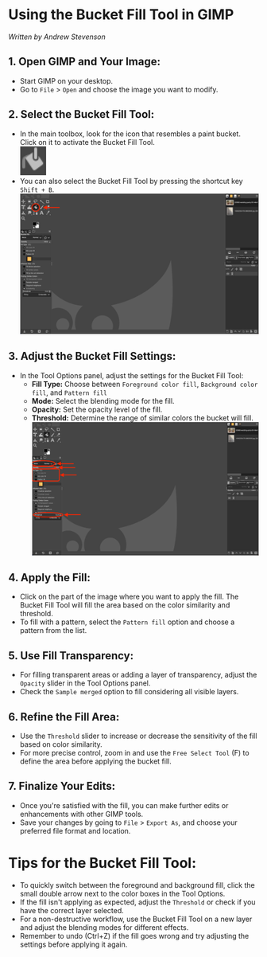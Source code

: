 # Using the Bucket Fill Tool in GIMP
*Written by Andrew Stevenson*

## 1. Open GIMP and Your Image:

- Start GIMP on your desktop.
- Go to `File` > `Open` and choose the image you want to modify.

## 2. Select the Bucket Fill Tool:

- In the main toolbox, look for the icon that resembles a paint bucket. Click on it to activate the Bucket Fill Tool.<br>
![Bucket Fill Icon](../images/BucketFillTool.png)
- You can also select the Bucket Fill Tool by pressing the shortcut key `Shift + B`.
![Selecting Bucket Fill Tool](../images/BucketFillToolSelection.png)

## 3. Adjust the Bucket Fill Settings:

- In the Tool Options panel, adjust the settings for the Bucket Fill Tool:
  - **Fill Type:** Choose between `Foreground color fill`, `Background color fill`, and `Pattern fill`
  - **Mode:** Select the blending mode for the fill.
  - **Opacity:** Set the opacity level of the fill.
  - **Threshold:** Determine the range of similar colors the bucket will fill.
![Bucket Fill Options](../images/BucketFillOptions.png)

## 4. Apply the Fill:

- Click on the part of the image where you want to apply the fill. The Bucket Fill Tool will fill the area based on the color similarity and threshold.
- To fill with a pattern, select the `Pattern fill` option and choose a pattern from the list.

## 5. Use Fill Transparency:

- For filling transparent areas or adding a layer of transparency, adjust the `Opacity` slider in the Tool Options panel.
- Check the `Sample merged` option to fill considering all visible layers.

## 6. Refine the Fill Area:

- Use the `Threshold` slider to increase or decrease the sensitivity of the fill based on color similarity.
- For more precise control, zoom in and use the `Free Select Tool` (F) to define the area before applying the bucket fill.

## 7. Finalize Your Edits:

- Once you're satisfied with the fill, you can make further edits or enhancements with other GIMP tools.
- Save your changes by going to `File` > `Export As`, and choose your preferred file format and location.

# Tips for the Bucket Fill Tool:

- To quickly switch between the foreground and background fill, click the small double arrow next to the color boxes in the Tool Options.
- If the fill isn't applying as expected, adjust the `Threshold` or check if you have the correct layer selected.
- For a non-destructive workflow, use the Bucket Fill Tool on a new layer and adjust the blending modes for different effects.
- Remember to undo (Ctrl+Z) if the fill goes wrong and try adjusting the settings before applying it again.

